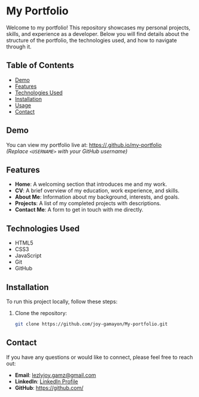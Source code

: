 # My Portfolio

Welcome to my portfolio! This repository showcases my personal projects, skills, and experience as a developer. Below you will find details about the structure of the portfolio, the technologies used, and how to navigate through it.

## Table of Contents
- [Demo](#demo)
- [Features](#features)
- [Technologies Used](#technologies-used)
- [Installation](#installation)
- [Usage](#usage)
- [Contact](#contact)

## Demo
You can view my portfolio live at: [https://<USERNAME>.github.io/my-portfolio](https://<USERNAME>.github.io/my-portfolio)  
*(Replace `<USERNAME>` with your GitHub username)*

## Features
- **Home**: A welcoming section that introduces me and my work.
- **CV**: A brief overview of my education, work experience, and skills.
- **About Me**: Information about my background, interests, and goals.
- **Projects**: A list of my completed projects with descriptions.
- **Contact Me**: A form to get in touch with me directly.

## Technologies Used
- HTML5
- CSS3
- JavaScript
- Git
- GitHub

## Installation
To run this project locally, follow these steps:

1. Clone the repository:
   ```bash
   git clone https://github.com/joy-gamayon/My-portfolio.git

## Contact
If you have any questions or would like to connect, please feel free to reach out:

- **Email**: [lezlyjoy.gamz@gmail.com](mailto:lezlyjoy.gamz@gmail.com)
- **LinkedIn**: [LinkedIn Profile](https://www.linkedin.com/in/lezly-joy-gamayon-981546329/)
- **GitHub**: [https://github.com/<USERNAME>](https://github.com/joy-gamayon)

